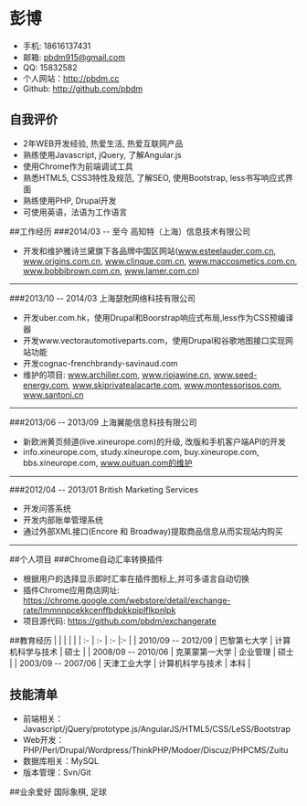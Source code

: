 # 彭博
* 手机: 18616137431
* 邮箱: pbdm915@gmail.com
* QQ: 15832582
* 个人网站：http://pbdm.cc
* Github: http://github.com/pbdm

## 自我评价
* 2年WEB开发经验, 热爱生活, 热爱互联网产品
* 熟练使用Javascript, jQuery, 了解Angular.js
* 使用Chrome作为前端调试工具
* 熟悉HTML5, CSS3特性及规范, 了解SEO, 使用Bootstrap, less书写响应式界面
* 熟练使用PHP, Drupal开发
* 可使用英语，法语为工作语言

##工作经历
###2014/03 -- 至今  高知特（上海）信息技术有限公司
* 开发和维护雅诗兰黛旗下各品牌中国区网站(www.esteelauder.com.cn, www.origins.com.cn, www.clinque.com.cn, www.maccosmetics.com.cn, www.bobbibrown.com.cn, www.lamer.com.cn)

---
###2013/10 -- 2014/03  上海瑟尅网络科技有限公司

* 开发uber.com.hk，使用Drupal和Boorstrap响应式布局,less作为CSS预编译器
* 开发www.vectorautomotiveparts.com，使用Drupal和谷歌地图接口实现网站功能
* 开发cognac-frenchbrandy-savinaud.com
* 维护的项目: www.archilier.com, www.riojawine.cn, www.seed-energy.com, www.skiprivatealacarte.com, www.montessorisos.com, www.santoni.cn

---
###2013/06 -- 2013/09  上海翼能信息科技有限公司

* 新欧洲黄页频道(live.xineurope.com)的升级, 改版和手机客户端API的开发
* info.xineurope.com, study.xineurope.com, buy.xineurope.com, bbs.xineurope.com, www.ouituan.com的维护

---
###2012/04 -- 2013/01  British Marketing Services
* 开发问答系统 
* 开发内部账单管理系统
* 通过外部XML接口(Encore 和 Broadway)提取商品信息从而实现站内购买

---
##个人项目
###Chrome自动汇率转换插件
* 根据用户的选择显示即时汇率在插件图标上,并可多语言自动切换
* 插件Chrome应用商店网址: https://chrome.google.com/webstore/detail/exchange-rate/lmmnnpcekkcenffbdpkkpiplflkpnlpk 
* 项目源代码: https://github.com/pbdm/exchangerate

##教育经历
|                    |                |                |     |
| :-                 | :-             | :-             |:-   |
| 2010/09 -- 2012/09 | 巴黎第七大学     | 计算机科学与技术 | 硕士 |
| 2008/09 -- 2010/06 | 克莱蒙第一大学   | 企业管理        | 硕士 |
| 2003/09 -- 2007/06 | 天津工业大学     | 计算机科学与技术 | 本科 |

## 技能清单
- 前端相关：Javascript/jQuery/prototype.js/AngularJS/HTML5/CSS/LeSS/Bootstrap
- Web开发：PHP/Perl/Drupal/Wordpress/ThinkPHP/Modoer/Discuz/PHPCMS/Zuitu
- 数据库相关：MySQL
- 版本管理：Svn/Git

##业余爱好
国际象棋, 足球